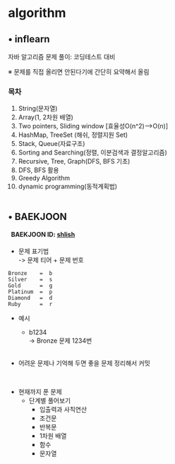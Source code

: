 # algorithm
## • inflearn
자바 알고리즘 문제 풀이: 코딩테스트 대비

※ 문제를 직접 올리면 안된다기에 간단히 요약해서 올림
### 목차
1. String(문자열)
2. Array(1, 2차원 배열)
3. Two pointers, Sliding window [효율성O(n^2)-->O(n)]
4. HashMap, TreeSet (해쉬, 정렬지원 Set)
5. Stack, Queue(자료구조)
6. Sorting and Searching(정렬, 이분검색과 결정알고리즘)
7. Recursive, Tree, Graph(DFS, BFS 기초)
8. DFS, BFS 활용
9. Greedy Algorithm
10. dynamic programming(동적계획법)
<br></br>

## • BAEKJOON

#### &nbsp; BAEKJOON ID: [shlish](https://www.acmicpc.net/user/shlish)

* 문제 표기법  
  -> 문제 티어 + 문제 번호
```
Bronze    =  b
Silver    =  s
Gold      =  g
Platinum  =  p
Diamond   =  d
Ruby      =  r
```
* 예시 
  * b1234  
  -> Bronze 문제 1234번
  <br>

* 어려운 문제나 기억해 두면 좋을 문제 정리해서 커밋
<br>

* 현재까지 푼 문제
  * 단계별 풀어보기
    * 입출력과 사칙연산
    * 조건문
    * 반복문
    * 1차원 배열
    * 함수
    * 문자열

